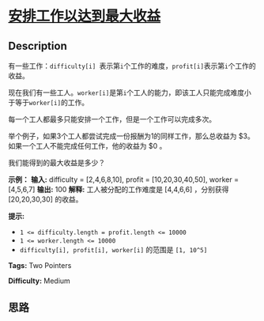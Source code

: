 # [安排工作以达到最大收益][title]

## Description

有一些工作：`difficulty[i] `表示第`i`个工作的难度，`profit[i]`表示第`i`个工作的收益。

现在我们有一些工人。`worker[i]`是第`i`个工人的能力，即该工人只能完成难度小于等于`worker[i]`的工作。

每一个工人都最多只能安排一个工作，但是一个工作可以完成多次。

举个例子，如果3个工人都尝试完成一份报酬为1的同样工作，那么总收益为 $3。如果一个工人不能完成任何工作，他的收益为 $0 。

我们能得到的最大收益是多少？

**示例：**
            **输入:** difficulty = [2,4,6,8,10], profit = [10,20,30,40,50], worker = [4,5,6,7]    **输出:** 100     **解释:** 工人被分配的工作难度是 [4,4,6,6] ，分别获得 [20,20,30,30] 的收益。

**提示:**

  * `1 <= difficulty.length = profit.length <= 10000`
  * `1 <= worker.length <= 10000`
  * `difficulty[i], profit[i], worker[i]`  的范围是 `[1, 10^5]`


**Tags:** Two Pointers

**Difficulty:** Medium

## 思路

[title]: https://leetcode-cn.com/problems/most-profit-assigning-work
